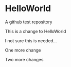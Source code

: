 # HelloWorld
A github test repository

This is a change to HelloWorld

I not sure this is needed...

One more change

Two more changes
